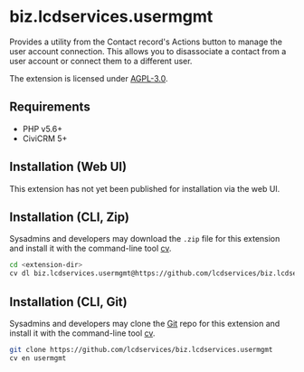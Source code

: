 # biz.lcdservices.usermgmt

Provides a utility from the Contact record's Actions button to manage the user account connection. This allows you to disassociate a contact from a user account or connect them to a different user.

The extension is licensed under [AGPL-3.0](LICENSE.txt).

## Requirements

* PHP v5.6+
* CiviCRM 5+

## Installation (Web UI)

This extension has not yet been published for installation via the web UI.

## Installation (CLI, Zip)

Sysadmins and developers may download the `.zip` file for this extension and
install it with the command-line tool [cv](https://github.com/civicrm/cv).

```bash
cd <extension-dir>
cv dl biz.lcdservices.usermgmt@https://github.com/lcdservices/biz.lcdservices.usermgmt/archive/master.zip
```

## Installation (CLI, Git)

Sysadmins and developers may clone the [Git](https://en.wikipedia.org/wiki/Git) repo for this extension and
install it with the command-line tool [cv](https://github.com/civicrm/cv).

```bash
git clone https://github.com/lcdservices/biz.lcdservices.usermgmt
cv en usermgmt
```
